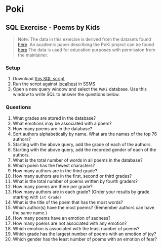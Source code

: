 # Poki
## SQL Exercise - Poems by Kids

> Note: The data in this exercise is derived from the datasets found [here](https://github.com/whipson/PoKi-Poems-by-Kids). An academic paper describing the PoKi project can be found [here](https://arxiv.org/abs/2004.06188)
The data is used for education purposes with permission from the maintainer.

### Setup

1. Download [this SQL script](https://github.com/nashville-software-school/bangazon-inc/blob/92167fa4665e35dacf4a7d243dd1cf9b780d99aa/book-1-orientation/chapters/assets/poki.sql)
2. Run the script against [localhost](http://localhost) in SSMS
3. Open a new query window and select the `PoKi` database. Use this window to write SQL to answer the questions below.

### Questions
1. What grades are stored in the database?
2. What emotions may be associated with a poem?
3. How many poems are in the database?
4. Sort authors alphabetically by name. What are the names of the top 76 authors?
5. Starting with the above query, add the grade of each of the authors.
6. Starting with the above query, add the recorded gender of each of the authors.
7. What is the total number of words in all poems in the database?
8. Which poem has the fewest characters?
9. How many authors are in the third grade?
10. How many authors are in the first, second or third grades?
11. What is the total number of poems written by fourth graders?
12. How many poems are there per grade?
13. How many authors are in each grade? (Order your results by grade starting with `1st Grade`)
14. What is the title of the poem that has the most words?
15. Which author(s) have the most poems? (Remember authors can have the same name.)
16. How many poems have an emotion of sadness?
17. How many poems are not associated with any emotion?
18. Which emotion is associated with the least number of poems?
19. Which grade has the largest number of poems with an emotion of joy?
20. Which gender has the least number of poems with an emotion of fear?
